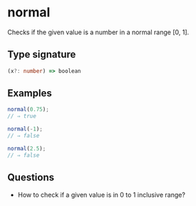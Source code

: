 # normal

Checks if the given value is a number in a normal range [0, 1].

## Type signature

<!-- prettier-ignore-start -->
```typescript
(x?: number) => boolean
```
<!-- prettier-ignore-end -->

## Examples

<!-- prettier-ignore-start -->
```javascript
normal(0.75);
// ⇒ true
```

```javascript
normal(-1);
// ⇒ false
```

```javascript
normal(2.5);
// ⇒ false
```
<!-- prettier-ignore-end -->

## Questions

- How to check if a given value is in 0 to 1 inclusive range?
